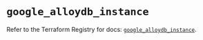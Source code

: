 # `google_alloydb_instance`

Refer to the Terraform Registry for docs: [`google_alloydb_instance`](https://registry.terraform.io/providers/hashicorp/google/5.21.0/docs/resources/alloydb_instance).
